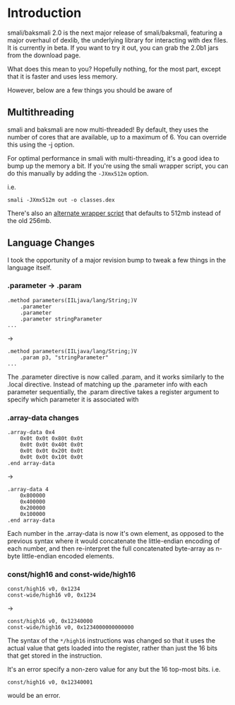 # Introduction #

smali/baksmali 2.0 is the next major release of smali/baksmali, featuring a major overhaul of dexlib, the underlying library for interacting with dex files. It is currently in beta. If you want to try it out, you can grab the 2.0b1 jars from the download page.

What does this mean to you? Hopefully nothing, for the most part, except that it is faster and uses less memory.

However, below are a few things you should be aware of

## Multithreading ##

smali and baksmali are now multi-threaded! By default, they uses the number of cores that are available, up to a maximum of 6. You can override this using the -j option.

For optimal performance in smali with multi-threading, it's a good idea to bump up the memory a bit. If you're using the smali wrapper script, you can do this manually by adding the `-JXmx512m` option.

i.e.

```
smali -JXmx512m out -o classes.dex
```

There's also an [alternate wrapper script](https://smali.googlecode.com/files/smali-512m) that defaults to 512mb instead of the old 256mb.


## Language Changes ##

I took the opportunity of a major revision bump to tweak a few things in the language itself.


### .parameter -> .param ###

```
.method parameters(IILjava/lang/String;)V
    .parameter
    .parameter
    .parameter stringParameter
...
```

->

```
.method parameters(IILjava/lang/String;)V
    .param p3, "stringParameter"
...
```

The .parameter directive is now called .param, and it works similarly to the .local directive. Instead of matching up the .parameter info with each parameter sequentially, the .param directive takes a register argument to specify which parameter it is associated with

### .array-data changes ###

```
.array-data 0x4
    0x0t 0x0t 0x80t 0x0t
    0x0t 0x0t 0x40t 0x0t
    0x0t 0x0t 0x20t 0x0t
    0x0t 0x0t 0x10t 0x0t
.end array-data
```

->

```
.array-data 4
    0x800000
    0x400000
    0x200000
    0x100000
.end array-data
```

Each number in the .array-data is now it's own element, as opposed to the previous syntax where it would concatenate the little-endian encoding of each number, and then re-interpret the full concatenated byte-array as n-byte little-endian encoded elements.

### const/high16 and const-wide/high16 ###

```
const/high16 v0, 0x1234
const-wide/high16 v0, 0x1234
```
->
```
const/high16 v0, 0x12340000
const-wide/high16 v0, 0x1234000000000000
```

The syntax of the `*/high16` instructions was changed so that it uses the actual value that gets loaded into the register, rather than just the 16 bits that get stored in the instruction.

It's an error specify a non-zero value for any but the 16 top-most bits. i.e.
```
const/high16 v0, 0x12340001
```
would be an error.